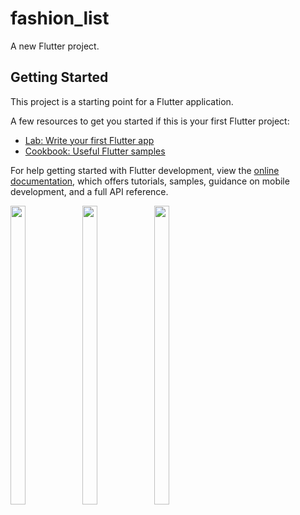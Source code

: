 # fashion_list

A new Flutter project.

## Getting Started

This project is a starting point for a Flutter application.

A few resources to get you started if this is your first Flutter project:

- [Lab: Write your first Flutter app](https://docs.flutter.dev/get-started/codelab)
- [Cookbook: Useful Flutter samples](https://docs.flutter.dev/cookbook)

For help getting started with Flutter development, view the
[online documentation](https://docs.flutter.dev/), which offers tutorials,
samples, guidance on mobile development, and a full API reference.
<p>
  <img src = "https://user-images.githubusercontent.com/121473709/220016637-b0c96b21-8db6-42af-aca5-cac0782c5afb.png" width=22% height=35%>
  <img src = "https://user-images.githubusercontent.com/121473709/220016807-89277dcd-b69b-4a60-95b3-fdc3c65645e3.png" width=22% height=35%>
  <img src = "https://user-images.githubusercontent.com/121473709/220016836-21769ab6-e513-4e3f-b62d-47d7bb14e749.png" width=22% height=35%>
</p>


